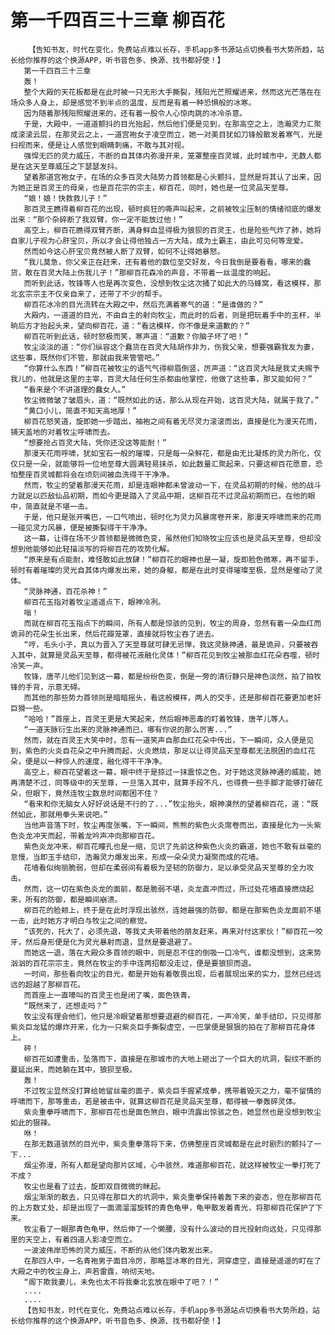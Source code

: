 # 第一千四百三十三章 柳百花
        【告知书友，时代在变化，免费站点难以长存，手机app多书源站点切换看书大势所趋，站长给你推荐的这个换源APP，听书音色多、换源、找书都好使！】
       第一千四百三十三章
       轰！
       整个大殿的天花板都是在此时被一只无形大手撕裂，残阳光芒照耀进来，然而这光芒落在在场众多人身上，却是感觉不到半点的温度，反而是有着一种恐惧般的冰寒。
       因为随着那残阳照耀进来的，还有着一股令人心惊肉跳的冰冷杀意。
       于是，大殿中，一道道颤抖的目光抬起，然后他们便是见到，在那高空之上，浩瀚灵力汇聚成滚滚云层，在那灵云之上，一道宫袍女子凌空而立，她一对美目犹如刀锋般散发着寒气，光是扫视而来，便是让人感觉到眼睛刺痛，不敢与其对视。
       强悍无匹的灵力威压，不断的自其体内弥漫开来，笼罩整座百灵城，此时城市中，无数人都是在这天至尊威压之下瑟瑟发抖。
       望着那道宫袍女子，在场的众多百灵大陆势力首领都是心头颤抖，显然是将其认了出来，因为她正是百灵王的母亲，也是百花宗的宗主，柳百花，同时，她也是一位灵品天至尊。
       “娘！娘！快救救儿子！”
       那百灵王瞧得着柳百花的出现，顿时疯狂的嘶声叫起来，之前被牧尘压制的情绪彻底的爆发出来：“那个杂碎断了我双臂，你一定不能放过他！”
       高空上，柳百花瞧得双臂齐断，满身鲜血显得极为狼狈的百灵王，也是险些气炸了肺，她将自家儿子视为心肝宝贝，所以才会让得他独占一方大陆，成为土霸主，由此可见何等宠爱。
       然而如今这心肝宝贝竟然被人断了双臂，如何不让得她暴怒。
       “我儿莫急，你父亲正在赶来，还有着他的数位至交好友，今日我倒是要看看，哪来的蠢货，敢在百灵大陆上伤我儿子！”那柳百花森冷的声音，不带着一丝温度的响起。
       而听到此话，牧锋等人也是再次变色，没想到牧尘这次捅了如此大的马蜂窝，看这模样，那北玄宗宗主不仅亲自来了，还带了不少的帮手。
       柳百花冰冷的目光流转在大殿之中，然后充满着寒气的道：“是谁做的？”
       大殿内，一道道的目光，不由自主的射向牧尘，而此时的后者，则是把玩着手中的玉杯，半晌后方才抬起头来，望向柳百花，道：“看这模样，你不像是来道歉的？”
       柳百花听到此话，顿时怒极而笑，寒声道：“道歉？你脑子坏了吧！”
       牧尘淡淡的道：“你们纵容这个蠢货在百灵大陆胡作非为，伤我父亲，想要强霸我友为妻，这些事，既然你们不管，那就由我来管管吧。”
       “你算什么东西！”柳百花被牧尘的语气气得柳眉倒竖，厉声道：“这百灵大陆是我丈夫赐予我儿的，他就是这里的主宰，百灵大陆任何生杀都由他掌控，他做了这些事，那又能如何？”
       “看来是个不讲道理的蠢女人。”
       牧尘微微皱了皱眉头，道：“既然如此的话，那么从现在开始，这百灵大陆，就属于我了。”
       “黄口小儿，简直不知天高地厚！”
       柳百花怒笑道，旋即她一步踏出，袖袍之间有着无尽灵力滚滚而出，直接是化为漫天花雨，铺天盖地的对着牧尘呼啸而去。
       “想要抢占百灵大陆，凭你还没这等能耐！”
       那漫天花雨呼啸，犹如宝石一般的璀璨，只是每一朵鲜花，都是由无比凝炼的灵力所化，仅仅只是一朵，就能够将一位地至尊大圆满轻易抹杀，如此数量汇聚起来，只要这柳百花愿意，恐怕整座百灵城都将会在顷刻间被血洗得干干净净。
       然而，牧尘的望着那漫天花雨，却是连眼神都未曾波动一下，在灵品初期的时候，他的战斗力就足以匹敌仙品初期，而如今更是踏入了灵品中期，这柳百花不过灵品初期而已，在他的眼中，简直就是不堪一击。
       于是，他只是张开嘴巴，一口气喷出，顿时化为灵力风暴席卷开来，那漫天呼啸而来的花雨一碰见灵力风暴，便是被撕裂得干干净净。
       这一幕，让得在场不少首领都是微微色变，虽然他们知晓牧尘应该也是灵品天至尊，但却没想到他能够如此轻描淡写的将柳百花的攻势化解。
       “原来是有点能耐，难怪敢如此放肆！”柳百花的眼神也是一凝，旋即脸色微寒，再不留手，顿时有着璀璨的灵光自其体内爆发出来，她的身躯，都是在此时变得璀璨至极，显然是催动了灵体。
       “灵脉神通，百花杀神！”
       柳百花玉指对着牧尘遥遥点下，眼神冷冽。
       嗡！
       而就在柳百花玉指点下的瞬间，所有人都是惊骇的见到，牧尘的周身，忽然有着一朵血红而诡异的花朵生长出来，然后花瓣笼罩，直接就将牧尘吞了进去。
       “哼，毛头小子，真以为晋入了天至尊就可肆无忌惮，我这灵脉神通，最是诡异，只要被吞入其中，就算是灵品天至尊，都得被花液融化灵体！”柳百花见到牧尘被那血红花朵吞噬，顿时冷笑一声。
       牧锋，唐芊儿他们见到这一幕，都是纷纷色变，倒是一旁的清衍静只是神色淡然，拍了拍牧锋的手背，示意无碍。
       而其他的那些势力首领则是暗暗摇头，看这般模样，两人的交手，还是那柳百花要更加老奸巨猾一些。
       “哈哈！”首座上，百灵王更是大笑起来，然后眼神恶毒的盯着牧锋，唐芊儿等人。
       “一道天脉衍生出来的灵脉神通而已，哪有你说的那么厉害...”
       然而，就在百灵王大笑中时，忽有一道笑声自那血红花朵中传出，下一瞬间，众人便是见到，紫色的火炎自花朵之中升腾而起，火炎燃烧，那足以让得灵品天至尊都无法脱困的血红花朵，便是以一种惊人的速度，融化得干干净净。
       高空上，柳百花望着这一幕，眼中终于是掠过一抹震惊之色，对于她这灵脉神通的威能，她再清楚不过，同等级中的天至尊，一旦落入其中，就算手段不凡，也得费一些手脚才能够打破花朵，但眼下，竟然连牧尘数息时间都困不住？
       “看来和你无脑女人好好说话是不行的了...”牧尘抬头，眼神漠然的望着柳百花，道：“既然如此，那就用拳头来说吧。”
       当他声音落下时，牧尘再度张嘴，下一瞬间，熊熊的紫色火炎席卷而出，直接是化为一头紫色炎龙冲天而起，带着龙吟声冲向那柳百花。
       紫色炎龙冲来，柳百花瞳孔也是一缩，见识了先前这种紫色火炎的霸道，她也不敢有丝毫的怠慢，当即玉手结印，浩瀚灵力爆发出来，形成一朵朵灵力凝聚而成的花墙。
       花墙看似绚丽脆弱，但却在柔弱间有着极为坚韧的防御力，足以承受灵品天至尊的全力攻击。
       然而，这一切在紫色炎龙的面前，都是脆弱不堪，炎龙直冲而过，所过处花墙直接燃烧起来，所有的防御，都是瞬间崩溃。
       柳百花的脸颊上，终于是在此时浮现出骇然，连她最强的防御，都是在那紫色炎龙面前不堪一击，此时她方才明白与牧尘之间的察觉。
       “该死的，托大了，必须先退，等我丈夫带着他的朋友赶来，再来对付这家伙！”柳百花一咬牙，然后身形便是化为灵光暴射而退，显然是要退避了。
       而她这一退，落在大殿众多首领的眼中，则是忍不住的倒吸一口冷气，谁都没想到，这来势汹汹的百花宗宗主，竟然在牧尘的手中连两招都没走过，便是要狼狈而退。
       一时间，那些看向牧尘的目光，都是开始有着敬畏出现，后者展现出来的实力，显然已经远远的超越了那柳百花。
       而首座上一直嚎叫的百灵王也是闭了嘴，面色铁青。
       “既然来了，还想走吗？”
       牧尘没有理会他们，他只是冷眼望着那想要退避的柳百花，一声冷笑，单手结印，只见得那紫炎巨龙猛的爆炸开来，化为一只紫炎巨手撕裂虚空，一巴掌便是狠狠的拍在了那柳百花身体上。
       砰！
       柳百花如遭重击，坠落而下，直接是在那城市的大地上砸出了一个巨大的坑洞，裂纹不断的蔓延出来，而她躺在其中，狼狈至极。
       轰！
       不过牧尘显然没打算给她留丝毫的面子，紫炎巨手握紧成拳，携带着毁灭之力，毫不留情的呼啸而下，那等重击，若是被击中，就算这柳百花是灵品天至尊，都得被一拳轰碎灵体。
       紫炎重拳呼啸而下，那柳百花也是面色煞白，眼中流露出惊骇之色，她显然也是没想到牧尘如此的狠辣。
       咻！
       在那无数道骇然的目光中，紫炎重拳落将下来，仿佛整座百灵城都是在此时剧烈的颤抖了一下...
       烟尘弥漫，所有人都是望向那片区域，心中骇然，难道那柳百花，就这样被牧尘一拳打死了不成？
       牧尘也是看了过去，旋即双目微微的眯起。
       烟尘渐渐的散去，只见得在那巨大的坑洞中，紫炎重拳保持着轰下来的姿态，但在那柳百花的上方数丈处，却是出现了一面滴溜溜旋转的青色龟甲，龟甲散发着青光，将那柳百花保护了下来。
       牧尘看了一眼那青色龟甲，然后伸了一个懒腰，没有什么波动的目光投射向远处，只见得那里的天空上，有着四道人影凌空而立。
       一波波伟岸恐怖的灵力威压，不断的从他们体内散发出来。
       在那四人中，一名青袍男子面目冷厉，那略显冰寒的目光，洞穿虚空，直接是遥遥的盯在了大殿之中的牧尘身上，声若雷霆，响彻天地。
       “阁下欺我妻儿，未免也太不将我秦北玄放在眼中了吧？！”
       ....
       ....
       【告知书友，时代在变化，免费站点难以长存，手机app多书源站点切换看书大势所趋，站长给你推荐的这个换源APP，听书音色多、换源、找书都好使！】